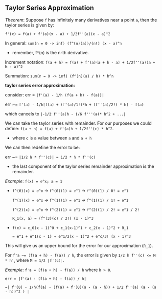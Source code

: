 ## Taylor Series Approximation

*Theorem*: Suppose `f` has infinitely many derivatives near a point `a`, then the taylor series is given by:

`f'(x) = f(a) + f'(a)(x - a) + 1/2f''(a)(x - a)^2`

In general: `sum(n = 0 -> inf) (f^(n)(a))/(n!) (x - a)^n`
*   remember, f^(n) is the n-th derivative.

Increment notation: `f(a + h) = f(a) + f'(a)(a + h - a) + 1/2f''(a)(a + h - a)^2`

Summation: `sum(n = 0 -> inf) (f^(n)(a) / h) * h^n`

**taylor series error approximation:**

consider: err = `|f'(a) - 1/h (f(a + h) - f(a))|`

err ~= `f'(a) - 1/h[f(a) + (f'(a)/1!)*h + (f''(a)/2!) * h] - f(a)`

which cancels to `|-1/2 f''(a)h - 1/6 f'''(a)* h^2 + ...|`

We can take the taylor series with remainder. For our purposes we could define: `f(a + h) = f(a) + f'(a)h + 1/2f''(c) * h^2`.

*   where `c` is a value between `a` and `a + h`

We can then redefine the error to be:

err ~= `|1/2 h * f''(c)| = 1/2 * h * f''(c)`

*   the last component of the taylor series remainder approximation is the remainder.

*Example*: `f(x) = e^x; a = 1`

*   `f^(0)(x) = e^x` -> `f^(0)(1) = e^1` -> `f^(0)(1) / 0! = e^1`

    `f^(1)(x) = e^x` -> `f^(1)(1) = e^1` -> `f^(1)(1) / 1! = e^1`

    `f^(2)(x) = e^x` -> `f^(2)(1) = e^1` -> `f^(2)(1) / 2! = e^1 / 2!`

    `R_1(x, a) = (f^(3)(c) / 3!) (x - 1)^3`

*   `f(x) = c_0(x - 1)^0 + c_1(x-1)^1 + c_2(x - 1)^2 + R_1`

    `= e^1 + e^1(x - 1) + e^1/2(x - 1)^2 + e^c/3! (x - 1)^3`

This will give us an upper bound for the error for our approximation (`R_1`).

For `f'a ~= (f(a + h) - f(a)) / h`, the error is given by `1/2 h f''(c) <= M * h'`, where `M = 1/2 |f'(c)|`.

*Example*: `f'a = (f(a + h) - f(a)) / h` where `h > 0`.

`err = |f'(a) - (f(a + h) - f(a)) / h|`

`=| f'(0) - 1/h(f(a) - (f(a) + f'(0)(a - (a - h)) + 1/2 f''(a) (a - (a - h))^2 ) |`


